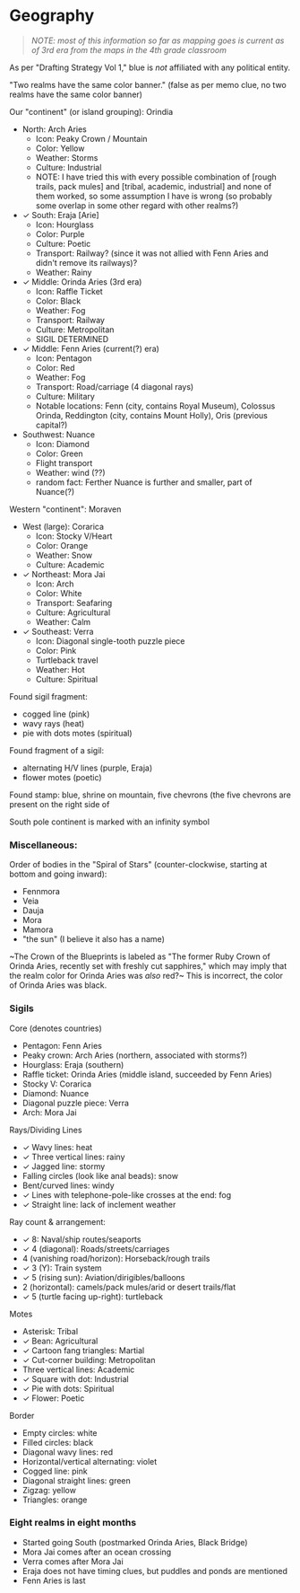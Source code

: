 # Geography

> _NOTE: most of this information so far as mapping goes is current as of 3rd era from the maps in the 4th grade classroom_

As per "Drafting Strategy Vol 1," blue is _not_ affiliated with any political entity.

"Two realms have the same color banner." (false as per memo clue, no two realms have the same color banner)

Our "continent" (or island grouping): Orindia
- North: Arch Aries
  - Icon: Peaky Crown / Mountain
  - Color: Yellow
  - Weather: Storms
  - Culture: Industrial
  - NOTE: I have tried this with every possible combination of [rough trails, pack mules] and [tribal, academic, industrial] and none of them worked, so some assumption I have is wrong (so probably some overlap in some other regard with other realms?)
- ✓ South: Eraja [Arie]
  - Icon: Hourglass
  - Color: Purple
  - Culture: Poetic
  - Transport: Railway? (since it was not allied with Fenn Aries and didn't remove its railways)?
  - Weather: Rainy
- ✓ Middle: Orinda Aries (3rd era)
  - Icon: Raffle Ticket
  - Color: Black
  - Weather: Fog
  - Transport: Railway
  - Culture: Metropolitan
  - SIGIL DETERMINED
- ✓ Middle: Fenn Aries (current(?) era)
  - Icon: Pentagon
  - Color: Red
  - Weather: Fog
  - Transport: Road/carriage (4 diagonal rays)
  - Culture: Military
  - Notable locations: Fenn (city, contains Royal Museum), Colossus Orinda, Reddington (city, contains Mount Holly), Oris (previous capital?)
- Southwest: Nuance
  - Icon: Diamond
  - Color: Green
  - Flight transport
  - Weather: wind (??)
  - random fact: Ferther Nuance is further and smaller, part of Nuance(?)

Western "continent": Moraven
- West (large): Corarica
  - Icon: Stocky V/Heart
  - Color: Orange
  - Weather: Snow
  - Culture: Academic
- ✓ Northeast: Mora Jai
  - Icon: Arch
  - Color: White
  - Transport: Seafaring
  - Culture: Agricultural
  - Weather: Calm
- ✓ Southeast: Verra
  - Icon: Diagonal single-tooth puzzle piece
  - Color: Pink
  - Turtleback travel
  - Weather: Hot
  - Culture: Spiritual

Found sigil fragment:
  - cogged line (pink)
  - wavy rays (heat)
  - pie with dots motes (spiritual)

Found fragment of a sigil:
  - alternating H/V lines (purple, Eraja)
  - flower motes (poetic)

Found stamp: blue, shrine on mountain, five chevrons (the five chevrons are present on the right side of

South pole continent is marked with an infinity symbol

### Miscellaneous:

Order of bodies in the "Spiral of Stars" (counter-clockwise, starting at bottom and going inward):
- Fennmora
- Veia
- Dauja
- Mora
- Mamora
- "the sun" (I believe it also has a name)

~The Crown of the Blueprints is labeled as "The former Ruby Crown of Orinda Aries, recently set with freshly cut sapphires," which may imply that the realm color for Orinda Aries was _also_ red?~ This is incorrect, the color of Orinda Aries was black.

### Sigils

Core (denotes countries)
- Pentagon: Fenn Aries
- Peaky crown: Arch Aries (northern, associated with storms?)
- Hourglass: Eraja (southern)
- Raffle ticket: Orinda Aries (middle island, succeeded by Fenn Aries)
- Stocky V: Corarica
- Diamond: Nuance
- Diagonal puzzle piece: Verra
- Arch: Mora Jai

Rays/Dividing Lines
- ✓ Wavy lines: heat
- ✓ Three vertical lines: rainy
- ✓ Jagged line: stormy
- Falling circles (look like anal beads): snow
- Bent/curved lines: windy
- ✓ Lines with telephone-pole-like crosses at the end: fog
- ✓ Straight line: lack of inclement weather

Ray count & arrangement:
- ✓ 8: Naval/ship routes/seaports
- ✓ 4 (diagonal): Roads/streets/carriages
- 4 (vanishing road/horizon): Horseback/rough trails
- ✓ 3 (Y): Train system
- ✓ 5 (rising sun): Aviation/dirigibles/balloons
- 2 (horizontal): camels/pack mules/arid or desert trails/flat
- ✓ 5 (turtle facing up-right): turtleback

Motes
- Asterisk: Tribal
- ✓ Bean: Agricultural
- ✓ Cartoon fang triangles: Martial
- ✓ Cut-corner building: Metropolitan
- Three vertical lines: Academic
- ✓ Square with dot: Industrial
- ✓ Pie with dots: Spiritual
- ✓ Flower: Poetic

Border
- Empty circles: white
- Filled circles: black
- Diagonal wavy lines: red
- Horizontal/vertical alternating: violet
- Cogged line: pink
- Diagonal straight lines: green
- Zigzag: yellow
- Triangles: orange

### Eight realms in eight months

- Started going South (postmarked Orinda Aries, Black Bridge)
- Mora Jai comes after an ocean crossing
- Verra comes after Mora Jai
- Eraja does not have timing clues, but puddles and ponds are mentioned
- Fenn Aries is last
